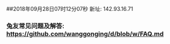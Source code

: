 ##2018年09月28日07时12分07秒 新址: 142.93.16.71
### 兔友常见问题及解答: https://github.com/wanggonging/d/blob/w/FAQ.md
